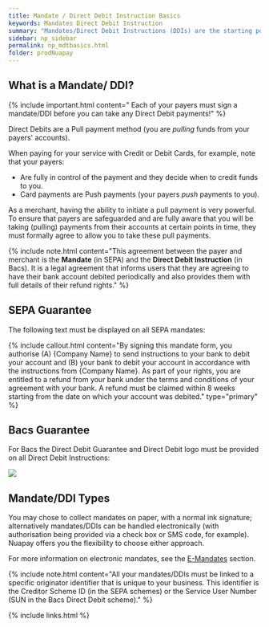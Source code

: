 ```yaml
---
title: Mandate / Direct Debit Instruction Basics
keywords: Mandates Direct Debit Instruction
summary: "Mandates/Direct Debit Instructions (DDIs) are the starting point for your Direct Debit payments processing. A signed mandates/DDI gives your business the legal authority to debit funds from your payers' accounts for the goods or services that you supply. "
sidebar: np_sidebar
permalink: np_mdtbasics.html
folder: prodNuapay
---
```


## What is a Mandate/ DDI?

{% include important.html content=" Each of your payers must sign a mandate/DDI before you can take any Direct Debit payments!" %}

Direct Debits are a Pull payment method (you are <i>pulling</i> funds from your payers' accounts).

When paying for your service with Credit or Debit Cards, for example, note that your payers: 

* Are fully in control of the payment and they decide when to credit funds to you. 
* Card payments are Push payments (your payers <i>push</i> payments to you).

As a merchant, having the ability to initiate a pull payment is very powerful. To ensure that payers are safeguarded and are fully aware that you will be taking (pulling) payments from their accounts at certain points in time, they must formally agree to allow you to take these pull payments.

{% include note.html content="This agreement between the payer and merchant is the <b>Mandate</b> (in SEPA) and the <b>Direct Debit Instruction</b> (in Bacs). It is a legal agreement that informs users that they are agreeing to have their bank account debited periodically and also provides them with full details of their refund rights." %}


## SEPA Guarantee

The following text must be displayed on all SEPA mandates:

{% include callout.html content="By signing this mandate form, you authorise (A) {Company Name} to send instructions to your bank to debit your account and (B) your bank to debit your account in accordance with the instructions from {Company Name}. As part of your rights, you are entitled to a refund from your bank under the terms and conditions of your agreement with your bank. A refund must be claimed within 8 weeks starting from the date on which your account was debited." type="primary" %} 


## Bacs Guarantee

For Bacs the Direct Debit Guarantee and Direct Debit logo must be provided on all Direct Debit Instructions:

<img src="images/bacs-guarantee.png">


## Mandate/DDI Types

You may chose to collect mandates on paper, with a normal ink signature; alternatively mandates/DDIs can be handled electronically (with authorisation being provided via a check box or SMS code, for example). Nuapay offers you the flexibility to choose either approach.

For more information on electronic mandates, see the <a href ="em_landing_page.html">E-Mandates</a> section.

{% include note.html content="All your mandates/DDIs must be linked to a specific originator identifier that is unique to your business. This identifier is the Creditor Scheme ID (in the SEPA schemes) or the Service User Number (SUN in the Bacs Direct Debit scheme)." %}


{% include links.html %}



